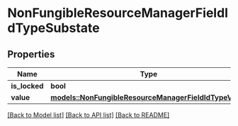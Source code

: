 # NonFungibleResourceManagerFieldIdTypeSubstate

## Properties

Name | Type | Description | Notes
------------ | ------------- | ------------- | -------------
**is_locked** | **bool** |  | 
**value** | [**models::NonFungibleResourceManagerFieldIdTypeValue**](NonFungibleResourceManagerFieldIdTypeValue.md) |  | 

[[Back to Model list]](../README.md#documentation-for-models) [[Back to API list]](../README.md#documentation-for-api-endpoints) [[Back to README]](../README.md)


